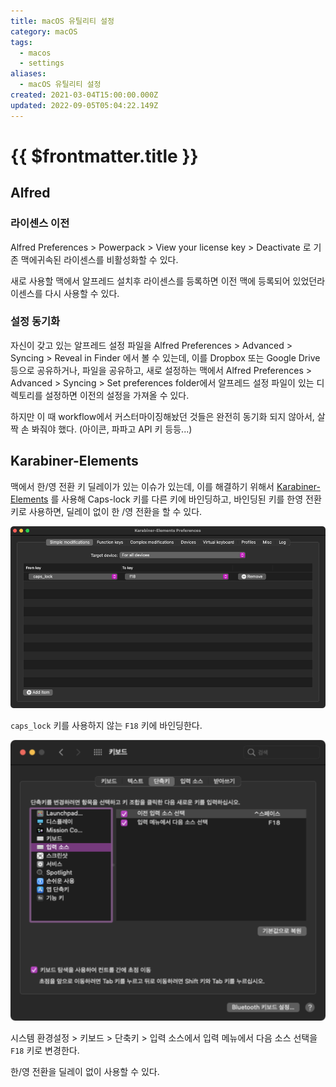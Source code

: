 ```yaml
---
title: macOS 유틸리티 설정
category: macOS
tags:
  - macos
  - settings
aliases:
  - macOS 유틸리티 설정
created: 2021-03-04T15:00:00.000Z
updated: 2022-09-05T05:04:22.149Z
---
```


# {{ $frontmatter.title }}

## Alfred

### 라이센스 이전

Alfred Preferences > Powerpack > View your license key > Deactivate 로 기존 맥에귀속된 라이센스를 비활성화할 수 있다.

새로 사용할 맥에서 알프레드 설치후 라이센스를 등록하면 이전 맥에 등록되어 있었던라이센스를 다시 사용할 수 있다.

### 설정 동기화

자신이 갖고 있는 알프레드 설정 파일을 Alfred Preferences > Advanced > Syncing > Reveal in Finder 에서 볼 수 있는데, 이를 Dropbox 또는 Google Drive 등으로 공유하거나, 파일을 공유하고, 새로 설정하는 맥에서 Alfred Preferences > Advanced > Syncing > Set preferences folder에서 알프레드 설정 파일이 있는 디렉토리를 설정하면 이전의 설정을 가져올 수 있다.

하지만 이 때 workflow에서 커스터마이징해놨던 것들은 완전히 동기화 되지 않아서, 살짝 손 봐줘야 했다. (아이콘, 파파고 API 키 등등...)

## Karabiner-Elements

맥에서 한/영 전환 키 딜레이가 있는 이슈가 있는데, 이를 해결하기 위해서 [Karabiner-Elements](https://karabiner-elements.pqrs.org/) 를 사용해 Caps-lock 키를 다른 키에 바인딩하고, 바인딩된 키를 한영 전환 키로 사용하면, 딜레이 없이 한 /영 전환을 할 수 있다.

![mac-utility-config-image-0](./images/mac-utility-config-image-0.png)

`caps_lock` 키를 사용하지 않는 `F18` 키에 바인딩한다.

![mac-utility-config-image-1](./images/mac-utility-config-image-1.png)

시스템 환경설정 > 키보드 > 단축키 > 입력 소스에서 입력 메뉴에서 다음 소스 선택을 `F18` 키로 변경한다.

한/영 전환을 딜레이 없이 사용할 수 있다.
